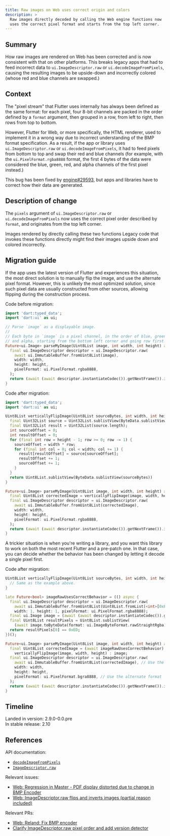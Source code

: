 ```yaml
---
title: Raw images on Web uses correct origin and colors
description: >
  Raw images directly decoded by calling the Web engine functions now
  uses the correct pixel format and starts from the top left corner.
---
```


## Summary

How raw images are rendered on Web has been corrected
and is now consistent with that on other platforms.
This breaks legacy apps that had to feed incorrect data
to `ui.ImageDescriptor.raw` or `ui.decodeImageFromPixels`,
causing the resulting images to be upside-down
and incorrectly colored
(whose red and blue channels are swapped.)

## Context

The "pixel stream" that Flutter uses internally
has always been defined as the same format:
for each pixel, four 8-bit channels are packed in the order defined
by a `format` argument, then grouped in a row,
from left to right, then rows from top to bottom.

However, Flutter for Web, or more specifically, the HTML renderer,
used to implement it in a wrong way
due to incorrect understanding of the BMP format specification.
As a result, if the app or library uses
`ui.ImageDescriptor.raw` or `ui.decodeImageFromPixels`,
it had to feed pixels from bottom to top and swap their red and blue channels
(for example, with the `ui.PixelFormat.rgba8888` format,
the first 4 bytes of the data were considered the blue, green,
red, and alpha channels of the first pixel instead.)

This bug has been fixed by [engine#29593][],
but apps and libraries have to correct how their data are generated.

## Description of change

The `pixels` argument of `ui.ImageDescriptor.raw` or `ui.decodeImageFromPixels`
now uses the correct pixel order described by `format`,
and originates from the top left corner.

Images rendered by directly calling these two functions
Legacy code that invokes these functions directly might
find their images upside down and colored incorrectly.

## Migration guide

If the app uses the latest version of Flutter and experiences this situation,
the most direct solution is to manually flip the image, and use the alternate
pixel format. However, this is unlikely the most optimized solution,
since such pixel data are usually constructed from other sources,
allowing flipping during the construction process.

Code before migration:

```dart
import 'dart:typed_data';
import 'dart:ui' as ui;

// Parse `image` as a displayable image.
//
// Each byte in `image` is a pixel channel, in the order of blue, green, red,
// and alpha, starting from the bottom left corner and going row first.
Future<ui.Image> parseMyImage(Uint8List image, int width, int height) async {
  final ui.ImageDescriptor descriptor = ui.ImageDescriptor.raw(
    await ui.ImmutableBuffer.fromUint8List(image),
    width: width,
    height: height,
    pixelFormat: ui.PixelFormat.rgba8888,
  );
  return (await (await descriptor.instantiateCodec()).getNextFrame()).image;
}
```

Code after migration:

```dart
import 'dart:typed_data';
import 'dart:ui' as ui;

Uint8List verticallyFlipImage(Uint8List sourceBytes, int width, int height) {
  final Uint32List source = Uint32List.sublistView(ByteData.sublistView(sourceBytes));
  final Uint32List result = Uint32List(source.length);
  int sourceOffset = 0;
  int resultOffset = 0;
  for (final int row = height - 1; row >= 0; row -= 1) {
    sourceOffset = width * row;
    for (final int col = 0; col < width; col += 1) {
      result[resultOffset] = source[sourceOffset];
      resultOffset += 1;
      sourceOffset += 1;
    }
  }
  return Uint8List.sublistView(ByteData.sublistView(sourceBytes))
}

Future<ui.Image> parseMyImage(Uint8List image, int width, int height) async {
  final Uint8List correctedImage = verticallyFlipImage(image, width, height);
  final ui.ImageDescriptor descriptor = ui.ImageDescriptor.raw(
    await ui.ImmutableBuffer.fromUint8List(correctedImage),
    width: width,
    height: height,
    pixelFormat: ui.PixelFormat.rgba8888,
  );
  return (await (await descriptor.instantiateCodec()).getNextFrame()).image;
}
```

A trickier situation is when you're writing a library,
and you want this library to work on both the most recent Flutter
and a pre-patch one.
In that case, you can decide whether the behavior has been changed
by letting it decode a single pixel first.

Code after migration:

```dart
Uint8List verticallyFlipImage(Uint8List sourceBytes, int width, int height) {
  // Same as the example above.
}

late Future<bool> imageRawUsesCorrectBehavior = (() async {
  final ui.ImageDescriptor descriptor = ui.ImageDescriptor.raw(
    await ui.ImmutableBuffer.fromUint8List(Uint8List.fromList(<int>[0xED, 0, 0, 0xFF])),
    width: 1, height: 1, pixelFormat: ui.PixelFormat.rgba8888);
  final ui.Image image = (await (await descriptor.instantiateCodec()).getNextFrame()).image;
  final Uint8List resultPixels = Uint8List.sublistView(
    (await image.toByteData(format: ui.ImageByteFormat.rawStraightRgba))!);
  return resultPixels[0] == 0xED;
})();

Future<ui.Image> parseMyImage(Uint8List image, int width, int height) async {
  final Uint8List correctedImage = (await imageRawUsesCorrectBehavior) ?
    verticallyFlipImage(image, width, height) : image;
  final ui.ImageDescriptor descriptor = ui.ImageDescriptor.raw(
    await ui.ImmutableBuffer.fromUint8List(correctedImage), // Use the corrected image
    width: width,
    height: height,
    pixelFormat: ui.PixelFormat.bgra8888, // Use the alternate format
  );
  return (await (await descriptor.instantiateCodec()).getNextFrame()).image;
}
```

## Timeline

Landed in version: 2.9.0-0.0.pre<br>
In stable release: 2.10

## References

API documentation:

* [`decodeImageFromPixels`][]
* [`ImageDescriptor.raw`][]

Relevant issues:

* [Web: Regression in Master - PDF display distorted due to change in BMP Encoder][]
* [Web: ImageDescriptor.raw flips and inverts images (partial reason included)][]

Relevant PRs:

* [Web: Reland: Fix BMP encoder][]
* [Clarify ImageDescriptor.raw pixel order and add version detector][]

[`decodeImageFromPixels`]: {{site.api}}/flutter/dart-ui/decodeImageFromPixels.html
[`ImageDescriptor.raw`]: {{site.api}}/flutter/dart-ui/ImageDescriptor/ImageDescriptor.raw.html

[Web: Regression in Master - PDF display distorted due to change in BMP Encoder]: {{site.repo.flutter}}/issues/93615
[Web: ImageDescriptor.raw flips and inverts images (partial reason included)]: {{site.repo.flutter}}/issues/89610

[engine#29593]: {{site.repo.engine}}/pull/29593
[Web: Reland: Fix BMP encoder]: {{site.repo.engine}}/pull/29593
[Clarify ImageDescriptor.raw pixel order and add version detector]: {{site.repo.engine}}/pull/30343
